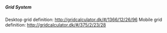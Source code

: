 ##### Grid System

Desktop grid definition: http://gridcalculator.dk/#/1366/12/26/96
Mobile grid definition: http://gridcalculator.dk/#/375/2/23/28